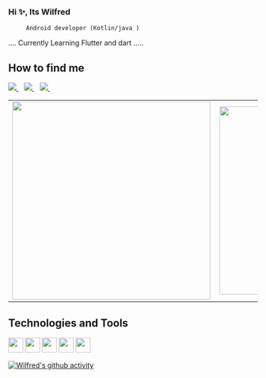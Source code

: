 
### Hi ✨, Its Wilfred
         Android developer (Kotlin/java )
.... Currently Learning Flutter and dart .....


<!-- - 📫 How to find me: 
  - :office: [LinkedIn](https://www.linkedin.com/in/wilfredgicharu/)
  -:office: [twitter](https://twitter.com/DeveloperWilfr1)
  -:Email: wilfredgicharu254@gmail.com
  -: Phone: +254748760186 -->
 
<!--  
 [![Top Langs](https://github-readme-stats.vercel.app/api/top-langs/?username=wilfredgicharu)](https://github.com/anuraghazra/github-readme-stats)
 
 [![Top Langs](https://github-readme-stats.vercel.app/api/top-langs/?username=wilfredGicharu)](https://github.com/anuraghazra/github-readme-stats) -->

<h2 align="left">How to find me</h2>
<a href="https://twitter.com/DeveloperWilfr1">
    <img src="https://img.shields.io/badge/Twitter-1DA1F2?style=for-the-badge&logo=twitter&logoColor=white" />    
  </a>&nbsp;&nbsp;
 <a href="https://www.linkedin.com/in/wilfredgicharu/">
    <img src="https://img.shields.io/badge/linkedin-%230077B5.svg?&style=for-the-badge&logo=linkedin&logoColor=white" />
  </a>&nbsp;&nbsp;
  <a href="wilfredgicharu254@gmail.com">
    <img src="https://img.shields.io/badge/Gmail-D14836?style=for-the-badge&logo=gmail&logoColor=white" />
  </a>&nbsp;&nbsp;
 </p>
 
 
<center>
  <table>
    <tr>
        <td><img width="400px" align="left" src="https://github-readme-stats.vercel.app/api?username=WilfredGicharu&count_private=true&show_icons=true&theme=dark&layout=compact" /></td>
        <td><img width="380px" align="left" src="https://github-readme-stats.vercel.app/api/top-langs/?username=WilfredGicharu&hide=html&layout=compact&theme=dark" /></td>      
    </tr>   
  </table>
</center>
<h2 align="left">Technologies and Tools</h2>
<p align="left">
  <img src="https://img.shields.io/badge/Android-3DDC84?style=for-the-badge&logo=android&logoColor=white" height="30"/>
  <img src="https://img.shields.io/badge/Kotlin-0095D5?&style=for-the-badge&logo=kotlin&logoColor=white" height="30"/>
  <img src="https://img.shields.io/badge/Java-ED8B00?style=for-the-badge&logo=java&logoColor=white" height="30"/>
  <img src="https://img.shields.io/badge/firebase-ffca28?style=for-the-badge&logo=firebase&logoColor=white" height="30"/>
  <img src="https://img.shields.io/badge/Git-F05032?style=for-the-badge&logo=git&logoColor=white" height="30"/>
 
</p>

[![Wilfred's github activity](https://activity-graph.herokuapp.com/graph?username=wilfredgicharu&theme=chartreuse-dark)](https://github.com/wilfredgicharu/github-readme-activity-graph)


